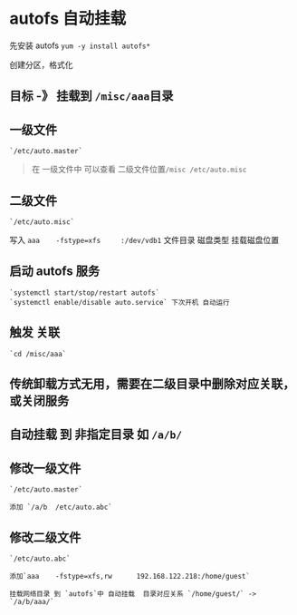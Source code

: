 autofs 自动挂载
========

先安装 autofs
    `yum -y install autofs*`

创建分区，格式化

目标 -》 挂载到 `/misc/aaa`目录
----------------------------

一级文件
--------

    `/etc/auto.master`
> 在 一级文件中 可以查看 二级文件位置`/misc /etc/auto.misc`

二级文件
-------

    `/etc/auto.misc`

写入
    `aaa    -fstype=xfs     :/dev/vdb1`
    文件目录   磁盘类型        挂载磁盘位置

启动 autofs 服务
---------------

    `systemctl start/stop/restart autofs`
    `systemctl enable/disable auto.service` 下次开机 自动运行

触发 关联
------------

    `cd /misc/aaa`

传统卸载方式无用，需要在二级目录中删除对应关联，或关闭服务
----------------


自动挂载 到 非指定目录 如 `/a/b/`
-------------------------

修改一级文件
---------

    `/etc/auto.master`

    添加 `/a/b  /etc/auto.abc`

修改二级文件
-----------

    `/etc/auto.abc`

    添加`aaa    -fstype=xfs,rw      192.168.122.218:/home/guest`

    挂载网络目录 到 `autofs`中 自动挂载  目录对应关系 `/home/guest/` -> `/a/b/aaa/`
